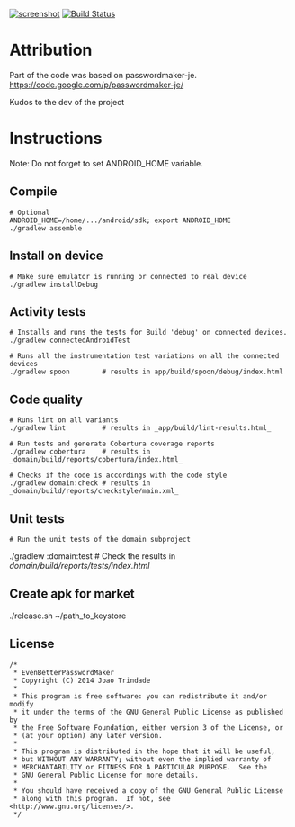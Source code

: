 [![screenshot](https://travis-ci.org/joninvski/even_better_password_maker.png?branch=master "Even Better Password Maker Screenshot")](https://github.com/joninvski/even_better_password_maker)
[![Build Status](https://travis-ci.org/joninvski/even_better_password_maker.svg?branch=master)](https://travis-ci.org/joninvski/even_better_password_maker)

Attribution
===========

Part of the code was based on passwordmaker-je.
https://code.google.com/p/passwordmaker-je/

Kudos to the dev of the project

Instructions
============

Note: Do not forget to set ANDROID_HOME variable.

Compile
-------

    # Optional
    ANDROID_HOME=/home/.../android/sdk; export ANDROID_HOME
    ./gradlew assemble


Install on device
-----------------

    # Make sure emulator is running or connected to real device
    ./gradlew installDebug

Activity tests
--------------

    # Installs and runs the tests for Build 'debug' on connected devices.
    ./gradlew connectedAndroidTest

    # Runs all the instrumentation test variations on all the connected devices
    ./gradlew spoon        # results in app/build/spoon/debug/index.html

Code quality
------------

    # Runs lint on all variants
    ./gradlew lint         # results in _app/build/lint-results.html_

    # Run tests and generate Cobertura coverage reports
    ./gradlew cobertura    # results in _domain/build/reports/cobertura/index.html_

    # Checks if the code is accordings with the code style
    ./gradlew domain:check # results in _domain/build/reports/checkstyle/main.xml_

Unit tests
----------

    # Run the unit tests of the domain subproject
   ./gradlew :domain:test # Check the results in _domain/build/reports/tests/index.html_

Create apk for market
---------------------

./release.sh ~/path_to_keystore

License
-------

    /*
     * EvenBetterPasswordMaker
     * Copyright (C) 2014 Joao Trindade
     *
     * This program is free software: you can redistribute it and/or modify
     * it under the terms of the GNU General Public License as published by
     * the Free Software Foundation, either version 3 of the License, or
     * (at your option) any later version.
     *
     * This program is distributed in the hope that it will be useful,
     * but WITHOUT ANY WARRANTY; without even the implied warranty of
     * MERCHANTABILITY or FITNESS FOR A PARTICULAR PURPOSE.  See the
     * GNU General Public License for more details.
     *
     * You should have received a copy of the GNU General Public License
     * along with this program.  If not, see <http://www.gnu.org/licenses/>.
     */
